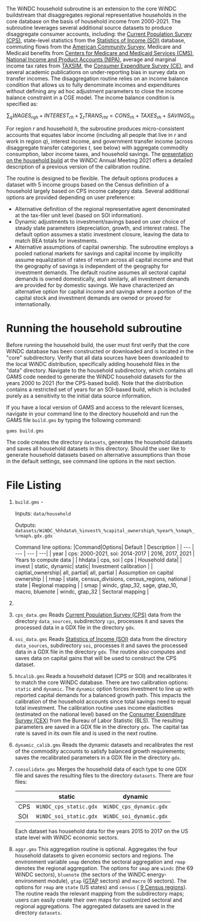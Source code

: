 The WiNDC household subroutine is an extension to the core WiNDC buildstream that disaggregates regional representative households in the core database on the basis of household income from 2000-2021. The subroutine leverages several additional source datasets to produce disaggregate consumer accounts, including: the [Current Population Survey (CPS)](https://www.census.gov/programs-surveys/cps.html), state-level statistics from the [Statistics of Income (SOI)](https://www.irs.gov/statistics/soi-tax-stats-statistics-of-income) database, commuting flows from the [American Community Survey](https://www.census.gov/programs-surveys/acs), Medicare and Medicaid benefits from [Centers for Medicare and Medicaid Services (CMS)](https://www.cms.gov/), [National Income and Product Accounts (NIPA)](https://www.bea.gov/itable/national-gdp-and-personal-income), average and marginal income tax rates from [TAXSIM](https://taxsim.nber.org/taxsim27/), the [Consumer Expenditure Survey (CE)](https://www.bls.gov/cex/), and several academic publications on under-reporting bias in survey data on transfer incomes. The disaggregation routine relies on an income balance condition that allows us to fully denominate incomes and expenditures without defining any ad hoc adjustment parameters to close the income balance constraint in a CGE model. The income balance condition is specified as:

$$
\sum_q WAGES_{rqh} + INTEREST_{rh} + \sum_{t}TRANS_{rht} = CONS_{rh} + TAXES_{rh} + SAVINGS_{rh}
$$

For region $r$ and household $h$, the subroutine produces micro-consistent accounts that equates labor income (including all people that live in $r$ and work in region $q$), interest income, and government transfer income (across disaggregate transfer categories $t$, see below) with aggregate commodity consumption, labor income taxes, and household savings. The [presentation on the household build](https://windc.wisc.edu/2021-windc-meeting-hh.pdf) at the WiNDC Annual Meeting 2021 offers a detailed description of a previous version of the calibration routine.

The routine is designed to be flexible. The default options produces a dataset with 5 income groups based on the Census definition of a household largely based on CPS income category data. Several additional options are provided depending on user preference:
 - Alternative definition of the regional representative agent denominated at the tax-filer unit level (based on SOI information).
 - Dynamic adjustments to investment/savings based on user choice of steady state parameters (depreciation, growth, and interest rates). The default option assumes a static investment closure, leaving the data to match BEA totals for investments.
 - Alternative assumptions of capital ownership. The subroutine employs a pooled national markets for savings and capital income by implicitly assume equalization of rates of return across all capital income and that the geography of savings is independent of the geography for investment demands. The default routine assumes all sectoral capital demands is owned domestically, and similarly, all investment demands are provided for by domestic savings. We have characterized an alternative option for capital income and savings where a portion of the capital stock and investment demands are owned or proved for internationally.

# Running the household subroutine

Before running the household build, the user must first verify that the core WiNDC database has been constructed or downloaded and is located in the "core" subdirectory. Verify that all data sources have been downloaded to the local WiNDC distribution, specifically adding household files in the "data" directory. Navigate to the household subdirectory, which contains all GAMS code needed to generate the WiNDC household datasets for the years 2000 to 2021 (for the CPS-based build). Note that the distribution contains a restricted set of years for an SOI-based build, which is included purely as a sensitivity to the initial data source information.

If you have a local version of GAMS and access to the relevant licenses, navigate in your command line to the directory household and run the GAMS file `build.gms` by typing the following command:

    gams build.gms

The code creates the directory `datasets`, generates the household datasets and saves all household datasets in this directory. Should the user like to generate household datasets based on alternative assumptions than those in the default settings, see command line options in the next section.

# File Listing

1. `build.gms` - 

    Inputs: `data/household`

    Outputs: `datasets/WiNDC_%hhdata%_%invest%_%capital_ownership%_%year%_%smap%_%rmap%.gdx.gdx`

    Command line options:
    |Command|Options| Default | Description |
    | ---   | ---   | --- | ---|
    | year | cps: 2000-2021, soi: 2014-2017 | 2016, 2017, 2021 | Years to compute data |
    | hhdata | cps, soi | cps | Household data|
    | invest | static, dynamic| static| Investment calibration |
    | captial_ownership| all, partial| all, partial | Assumption on capital ownership |
    | rmap | state, census_divisions, census_regions, national | state | Regional mapping |
    | smap | windc, gtap_32, sage, gtap_10, macro, bluenote | windc, gtap_32 | Sectoral mapping | 


2. 




2. `cps_data.gms`
Reads [Current Population Survey (CPS)](https://www.census.gov/programs-surveys/cps.html) data from the directory `data_sources`, subdirectory `cps`, processes it and saves the processed data in a GDX file in the directory `gdx`.

3. `soi_data.gms`
Reads [Statistics of Income (SOI)](https://www.irs.gov/statistics/soi-tax-stats-statistics-of-income) data from the directory `data_sources`, subdirectory `soi`, processes it and saves the processed data in a GDX file in the directory `gdx`. The routine also computes and saves data on capital gains that will be used to construct the CPS dataset.

4. `hhcalib.gms`
Reads a household dataset (CPS or SOI) and recalibrates it to match the core WiNDC database. There are two calibration options: `static` and `dynamic`. The `dynamic` option forces investment to line up with reported capital demands for a balanced growth path. This impacts the calibration of the household accounts since total savings need to equal total investment. The calibration routine uses income elasticities (estimated on the national level) based on the [Consumer Expenditure Survey (CEX)](https://www.bls.gov/cex/) from the Bureau of Labor Statistic (BLS). The resulting parameters are saved in a GDX file in the directory `gdx`. The capital tax rate is saved in its own file and is used in the next routine.

5. `dynamic_calib.gms`
Reads the dynamic datasets and recalibrates the rest of the commodity accounts to satisfy balanced growth requirements; saves the recalibrated parameters in a GDX file in the directory `gdx`.

6. `consolidate.gms`
Merges the household data of each type to one GDX file and saves the resulting files to the directory `datasets`. There are four files:

    <center>

    | |static|dynamic|
    |---|---|---|
    |CPS|`WiNDC_cps_static.gdx`|`WiNDC_cps_dynamic.gdx`|
    |SOI|`WiNDC_soi_static.gdx`|`WiNDC_soi_dynamic.gdx`|

    </center>
    Each dataset has household data for the years 2015 to 2017 on the US state level with WiNDC economic sectors.

7. `aggr.gms`
This aggregation routine is optional.
Aggregates the four household datasets to given economic sectors and regions. The environment variable `smap` denotes the sectoral aggregation and `rmap` denotes the regional aggregation. The options for `smap` are `windc` (the 69 WiNDC sectors), `bluenote` (the sectors of the WiNDC energy-environment module), `gtap` ([GTAP](https://www.gtap.agecon.purdue.edu/) sectors) and `macro` (6 sectors). The options for `rmap` are `state` (US states) and `census` ( [9 Census regions](https://www2.census.gov/geo/docs/maps-data/maps/reg_div.txt)). The routine reads the relevant mapping from the subdirectory maps; users can easily create their own maps for customized sectoral and regional aggregations. The aggregated datasets are saved in the directory `datasets`.

